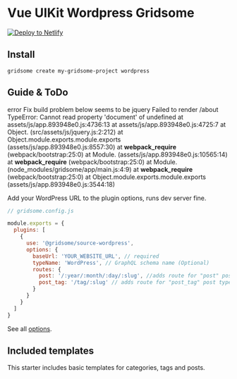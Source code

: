 # Vue UIKit Wordpress Gridsome


[![Deploy to Netlify](https://www.netlify.com/img/deploy/button.svg)](https://app.netlify.com/start/deploy?repository=https://github.com/gridsome/gridsome-starter-wordpress)


## Install
`gridsome create my-gridsome-project wordpress`

## Guide & ToDo
 error
Fix build problem below seems to be jquery
Failed to render /about
TypeError: Cannot read property 'document' of undefined
    at assets/js/app.893948e0.js:4736:13
    at assets/js/app.893948e0.js:4725:7
    at Object.<anonymous> (src/assets/js/jquery.js:2:212)
    at Object.module.exports.module.exports (assets/js/app.893948e0.js:8557:30)
    at __webpack_require__ (webpack/bootstrap:25:0)
    at Module.<anonymous> (assets/js/app.893948e0.js:10565:14)
    at __webpack_require__ (webpack/bootstrap:25:0)
    at Module.<anonymous> (node_modules/gridsome/app/main.js:4:9)
    at __webpack_require__ (webpack/bootstrap:25:0)
    at Object.module.exports.module.exports (assets/js/app.893948e0.js:3544:18)


Add your WordPress URL to the plugin options, runs dev server fine.

```js
// gridsome.config.js

module.exports = {
  plugins: [
    {
      use: '@gridsome/source-wordpress',
      options: {
        baseUrl: 'YOUR_WEBSITE_URL', // required
        typeName: 'WordPress', // GraphQL schema name (Optional)
        routes: {
          post: '/:year/:month/:day/:slug', //adds route for "post" post type (Optional)
          post_tag: '/tag/:slug' // adds route for "post_tag" post type (Optional)
        }
      }
    }
  ]
}

```

See all [options](https://gridsome.org/plugins/@gridsome/source-wordpress).

## Included templates

This starter includes basic templates for categories, tags and posts.
